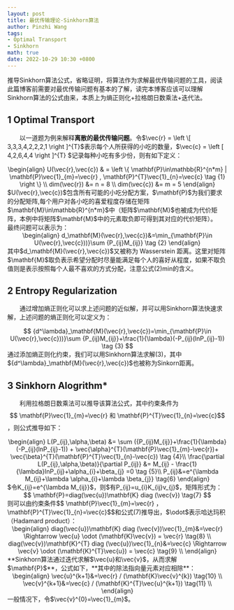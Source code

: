 ```yaml
---
layout: post
title: 最优传输理论-Sinkhorn算法
author: Pinzhi Wang
tags:
- Optimal Transport
- Sinkhorn
math: true
date: 2022-10-29 10:30 +0800
---
```


推导Sinkhorn算法公式，省略证明，将算法作为求解最优传输问题的工具，阅读此篇博客前需要对最优传输问题有基本的了解，读完本博客应该可以理解Sinkhorn算法的公式由来，本质上为熵正则化+拉格朗日数乘法+迭代法。

## 1 Optimal Transport
&emsp;&emsp;以一道题为例来解释**离散的最优传输问题**。令$\vec{r} = \left \[ 3,3,3,4,2,2,2,1 \right ]^{T}$表示每个人所获得的小吃的数量，$\vec{c} = \left [ 4,2,6,4,4 \right ]^{T} $记录每种小吃有多少份，则有如下定义：
<center>
\begin{align}
U(\vec{r},\vec{c}) & = \left \{
  \mathbf{P}\in\mathbb{R}^{n*m} | \mathbf{P}\vec{1}_{m}=\vec{r} , \mathbf{P}^{T}\vec{1}_{n}=\vec{c}  \tag {1}
\right  \}
\\ dim(\vec{r}) &= n = 8
\\ dim(\vec{c}) &= m = 5
\end{align}
</center>
$U(\vec{r},\vec{c})$包含所有可能的小吃分配方案，$\mathbf{P}$为我们要求的分配矩阵,每个用户对各小吃的喜爱程度存储在矩阵$\mathbf{M}\in\mathbb{R}^{n*m}$中（矩阵$\mathbf{M}$也被成为代价矩阵，本例中将矩阵$\mathbf{M}$中的元素取负即可得到其对应的代价矩阵）。
<br>最终问题可以表示为：
<center>
\begin{align}
d_\mathbf{M}(\vec{r},\vec{c})&=\min_{\mathbf{P}\in U(\vec{r},\vec{c}))}\sum {P_{ij}M_{ij}} \tag {2}
\end{align}
</center>
其中$d_\mathbf{M}(\vec{r},\vec{c})$又被称为 Wasserstein 距离。这里对矩阵$\mathbf{M}$取负表示希望分配时尽量能满足每个人的喜好从程度，如果不取负值则是表示按照每个人最不喜欢的方式分配，注意公式(2)min的含义。

## 2 Entropy Regularization
&emsp;&emsp;通过增加熵正则化可以求上述问题的近似解，并可以用Sinkhorn算法快速求解，上述问题的熵正则化可以定义为：
<center>
$$
 {d^\lambda}_\mathbf{M}(\vec{r},\vec{c})=\min_{\mathbf{P}\in U(\vec{r},\vec{c}))}\sum {P_{ij}M_{ij}}+\frac{1}{\lambda}(-P_{ij}(lnP_{ij}-1)) \tag {3}
$$
</center>
通过添加熵正则化约束，我们可以用Sinkhorn算法求解(3)，其中${d^\lambda}_\mathbf{M}(\vec{r},\vec{c})$也被称为Sinkorn距离。

## 3 Sinkhorn Alogrithm*
&emsp;&emsp;利用拉格朗日数乘法可以推导该算法公式，其中约束条件为$$ \mathbf{P}\vec{1}_{m}=\vec{r}  和  \mathbf{P}^{T}\vec{1}_{n}=\vec{c}$$，则公式推导如下：
<center>
\begin{align}
L(P_{ij},\alpha,\beta) &= \sum ({P_{ij}M_{ij}}+\frac{1}{\lambda}(-P_{ij}(lnP_{ij}-1)) + \vec{\alpha}^{T}(\mathbf{P}\vec{1}_{m}-\vec{r})+ \vec{\beta}^{T}(\mathbf{P}^{T}\vec{1}_{n}-\vec{c}) \tag {4}\\
\frac{\partial L(P_{ij},\alpha,\beta)}{\partial P_{ij}} &= M_{ij} - \frac{1}{\lambda}lnP_{ij}+\alpha_{i}+\beta_{j} =0 \tag {5}\\
P_{ij}&=e^{\lambda M_{ij}+\lambda \alpha_{i}+\lambda \beta_{j}} \tag{6}
\end{align}
</center>
$令K_{ij}=e^{\lambda M_{ij}}$，则$有P_{ij}=u_{i}K_{ij}v_{j}$，矩阵形式为：
<center>
$$
\mathbf{P}=diag(\vec{u})\mathbf{K} diag (\vec{v}) \tag{7}
$$
</center>
则可以由约束条件$$ \mathbf{P}\vec{1}_{m}=\vec{r} ，\mathbf{P}^{T}\vec{1}_{n}=\vec{c}$$和公式(7)推导出，$\odot$表示哈达玛积（Hadamard product）：
<center>
\begin{align}
diag(\vec{u})\mathbf{K} diag (\vec{v})\vec{1}_{m}&=\vec{r} \Rightarrow  \vec{u} \odot (\mathbf{K}\vec{v}) = \vec{r} \tag{8} \\
diag(\vec{v})\mathbf{K}^{T} diag (\vec{u})\vec{1}_{n}&=\vec{c} \Rightarrow  \vec{v} \odot (\mathbf{K}^{T}\vec{u}) = \vec{c} \tag{9} \\
\end{align}
</center>
**Sinkhorn算法通过迭代求解$\vec{u}和\vec{v}$，从而求解$\mathbf{P}$**，公式如下，**其中的除法指向量元素对应相除**：
<center>
\begin{align}
\vec{u}^{k+1}&=\vec{r} / (\mathbf{K}\vec{v}^{k}) \tag{10} \\
\vec{v}^{k+1}&=\vec{c} / (\mathbf{K}^{T}\vec{u}^{k+1}) \tag{11} \\
\end{align}
</center>
一般情况下，令$\vec{v}^{0}=\vec{1}_{m}$。
